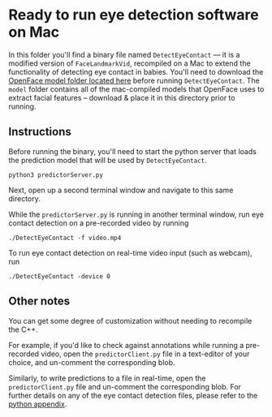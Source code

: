 # Ready to run eye detection software on Mac
In this folder you'll find a binary file named `DetectEyeContact` –– it is a modified version of `FaceLandmarkVid`, recompiled on a Mac to extend the functionality of detecting eye contact in babies. You'll need to download the [OpenFace model folder located here](https://www.dropbox.com/sh/f84ylup6npucn5t/AABzpvGSvE5E2GksPd7Yx5z_a?dl=0) before running `DetectEyeContact`. The `model` folder contains all of the mac-compiled models that OpenFace uses to extract facial features – download & place it in this directory prior to running.


## Instructions
Before running the binary, you'll need to start the python server that loads the prediction model that will be used by `DetectEyeContact`.
```
python3 predictorServer.py
```

Next, open up a second terminal window and navigate to this same directory.

While the `predictorServer.py` is running in another terminal window, run eye contact detection on a pre-recorded video by running
```
./DetectEyeContact -f video.mp4
```

To run eye contact detection on real-time video input (such as webcam), run
```
./DetectEyeContact -device 0
```
## Other notes
You can get some degree of customization without needing to recompile the C++.

For example, if you'd like to check against annotations while running a pre-recorded video, open the `predictorClient.py` file in a text-editor of your choice, and un-comment the corresponding blob.

Similarly, to write predictions to a file in real-time, open the `predictorClient.py` file and un-comment the corresponding blob. For further details on any of the eye contact detection files, please refer to the [python appendix](https://github.com/pashpashpash/Eye-Contact-Detection-With-OpenFace/tree/master/eye_contact_files/python_appendix).
